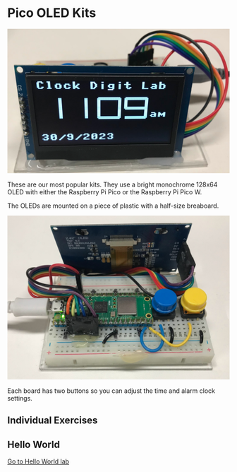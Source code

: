 # Pico OLED Kits

![Clock Digit Lab](../../img/clock-digit-lab.png)

These are our most popular kits.  They use
a bright monochrome 128x64 OLED with either the Raspberry Pi Pico
or the Raspberry Pi Pico W.

The OLEDs are mounted on a piece of plastic with a half-size breaboard.

![](../../img/pico-on-breadboard.jpg)

Each board has two buttons so you can adjust the time and alarm clock settings.

## Individual Exercises

## Hello World

[Go to Hello World lab](./01-hello-world.md)
